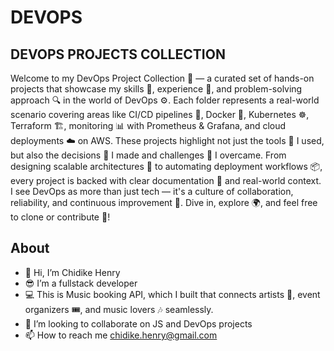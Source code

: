 # DEVOPS
## DEVOPS PROJECTS COLLECTION
Welcome to my DevOps Project Collection 🚀 — a curated set of hands-on projects that showcase my skills 🧠, experience 💼, and problem-solving approach 🔍 in the world of DevOps ⚙️. Each folder represents a real-world scenario covering areas like CI/CD pipelines 🔄, Docker 🐳, Kubernetes ☸️, Terraform 🏗️, monitoring 📊 with Prometheus & Grafana, and cloud deployments ☁️ on AWS. These projects highlight not just the tools 🧰 I used, but also the decisions 🤔 I made and challenges 🚧 I overcame. From designing scalable architectures 🏢 to automating deployment workflows 📦, every project is backed with clear documentation 📘 and real-world context. I see DevOps as more than just tech — it's a culture of collaboration, reliability, and continuous improvement 🔁. Dive in, explore 🌍, and feel free to clone or contribute 🤝!

## About 
* 👋 Hi, I’m Chidike Henry
* 😎 I’m a fullstack developer
* 💻 This is Music booking API, which I built that connects artists 🎤, event organizers 🎟️, and music lovers 🎶 seamlessly. 
* 💞️ I’m looking to collaborate on JS and DevOps projects
* 📫 How to reach me chidike.henry@gmail.com
